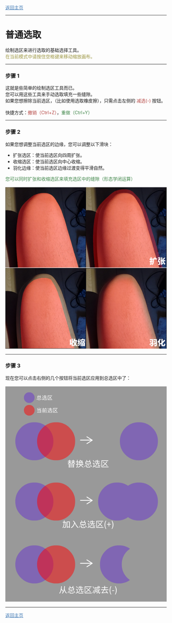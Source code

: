 <a href="./GUI/Help/main_cn_s.md"><font color=#437BB5><u>返回主页</u></font></a>

---
# 普通选取
绘制选区来进行选取的基础选择工具。  
<font color=#9C9642>在当前模式中请按住空格键来移动缩放画布。</font>

---
### 步骤 1
这就是些简单的绘制选区工具而已。  
您可以用这些工具来手动选取填充一些缝隙。  
如果您想擦除当前选区，（比如使用选取橡皮擦），只需点击左侧的<font color=#B54643> 减选(-) </font>按钮。  
<br />
快捷方式：<font color=#B54643>撤销（Ctrl+Z）</font>，<font color=#40874A>重做（Ctrl+Y）</font>

---
### 步骤 2
如果您想调整当前选区的边缘，您可以调整以下滑块：
* 扩张选区：使当前选区向四周扩张。
* 收缩选区：使当前选区向中心收缩。
* 羽化边缘：使当前选区边缘过渡变得平滑自然。

<font color=#40874A>您可以同时扩张和收缩选区来填充选区中的缝隙（形态学闭运算）</font>  
<br />
![Image](selection_edit_cn_s.png)

---
### 步骤 3
现在您可以点击右侧的几个按钮将当前选区应用到总选区中了：  
<br />
![Image](selection_apply_cn_s.png)

---
<a href="./GUI/Help/main_cn_s.md"><font color=#437BB5><u>返回主页</u></font></a>
